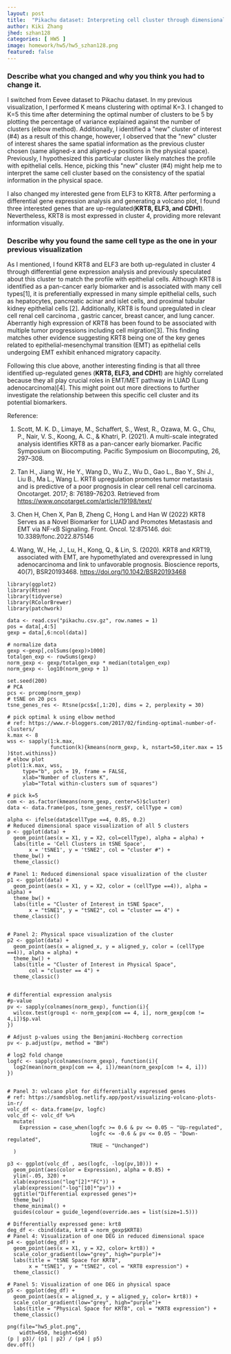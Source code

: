 ```yaml
---
layout: post
title:  "Pikachu dataset: Interpreting cell cluster through dimensionality reduction and differential gene expression analysis "
author: Kiki Zhang
jhed: szhan128
categories: [ HW5 ]
image: homework/hw5/hw5_szhan128.png
featured: false
---
```

### Describe what you changed and why you think you had to change it.
I switched from Eevee dataset to Pikachu dataset. In my previous visualization, I performed K means clustering with optimal K=3. I changed to K=5 this time after determining the optimal number of clusters to be 5 by plotting the percentage of variance explained against the number of clusters (elbow method). Additionally, I identified a "new" cluster of interest (#4) as a result of this change, however, I observed that the "new" cluster of interest shares the same spatial information as the previous cluster chosen (same aligned-x and aligned-y positions in the physical space). Previously, I hypothesized this particular cluster likely matches the profile with epithelial cells. Hence, picking this "new" cluster (#4) might help me to interpret the same cell cluster based on the consistency of the spatial information in the physical space.

I also changed my interested gene from ELF3 to KRT8. After performing a differential gene expression analysis and generating a volcano plot, I found three interested genes that are up-regulated(**KRT8, ELF3, and CDH1**). Nevertheless, KRT8 is most expressed in cluster 4, providing more relevant information visually. 

### Describe why you found the same cell type as the one in your previous visualization 
As I mentioned, I found KRT8 and ELF3 are both up-regulated in cluster 4 through differential gene expression analysis and previously speculated about this cluster to match the profile with epithelial cells. Although KRT8 is identified as a pan-cancer early biomarker and is associated with many cell types[1], it is preferentially expressed in many simple epithelial cells, such as hepatocytes, pancreatic acinar and islet cells, and proximal tubular kidney epithelial cells [2]. Additionally, KRT8 is found upregulated in clear cell renal cell carcinoma , gastric cancer, breast cancer, and lung cancer. Aberrantly high expression of KRT8 has been found to be associated with multiple tumor progressions including cell migration[3]. This finding matches other evidence suggesting KRT8 being one of the key genes related to epithelial-mesenchymal transition (EMT) as epithelial cells undergoing EMT exhibit enhanced migratory capacity.

Following this clue above, another interesting finding is that all three identified up-regulated genes (**KRT8, ELF3, and CDH1**) are highly correlated because they all play crucial roles in EMT/MET pathway in LUAD (Lung adenocarcinoma)[4]. This might point out more directions to further investigate the relationship between this specific cell cluster and its potential biomarkers. 


Reference:
1. Scott, M. K. D., Limaye, M., Schaffert, S., West, R., Ozawa, M. G., Chu, P., Nair, V. S., Koong, A. C., & Khatri, P. (2021). A multi-scale integrated analysis identifies KRT8 as a pan-cancer early biomarker. Pacific Symposium on Biocomputing. Pacific Symposium on Biocomputing, 26, 297–308.

2. Tan H., Jiang W., He Y., Wang D., Wu Z., Wu D., Gao L., Bao Y., Shi J., Liu B., Ma L., Wang L. KRT8 upregulation promotes tumor metastasis and is predictive of a poor prognosis in clear cell renal cell carcinoma. Oncotarget. 2017; 8: 76189-76203. Retrieved from https://www.oncotarget.com/article/19198/text/

3.  Chen H, Chen X, Pan B, Zheng C, Hong L and Han W (2022) KRT8 Serves as a Novel Biomarker for LUAD and Promotes Metastasis and EMT via NF-κB Signaling. Front. Oncol. 12:875146. doi: 10.3389/fonc.2022.875146

4. Wang, W., He, J., Lu, H., Kong, Q., & Lin, S. (2020). KRT8 and KRT19, associated with EMT, are hypomethylated and overexpressed in lung adenocarcinoma and link to unfavorable prognosis. Bioscience reports, 40(7), BSR20193468. https://doi.org/10.1042/BSR20193468



```{r}
library(ggplot2)
library(Rtsne)
library(tidyverse)
library(RColorBrewer)
library(patchwork)

data <- read.csv("pikachu.csv.gz", row.names = 1)
pos = data[,4:5]
gexp = data[,6:ncol(data)]

# normalize data
gexp <-gexp[,colSums(gexp)>1000]
totalgen_exp <- rowSums(gexp)
norm_gexp <- gexp/totalgen_exp * median(totalgen_exp)
norm_gexp <- log10(norm_gexp + 1)

set.seed(200)
# PCA
pcs <- prcomp(norm_gexp)
# tSNE on 20 pcs
tsne_genes_res <- Rtsne(pcs$x[,1:20], dims = 2, perplexity = 30)

# pick optimal k using elbow method
# ref: https://www.r-bloggers.com/2017/02/finding-optimal-number-of-clusters/
k.max <- 8
wss <- sapply(1:k.max, 
              function(k){kmeans(norm_gexp, k, nstart=50,iter.max = 15 )$tot.withinss})
# elbow plot
plot(1:k.max, wss,
     type="b", pch = 19, frame = FALSE, 
     xlab="Number of clusters K",
     ylab="Total within-clusters sum of squares")

# pick k=5
com <- as.factor(kmeans(norm_gexp, center=5)$cluster)
data <- data.frame(pos, tsne_genes_res$Y, cellType = com)

alpha <- ifelse(data$cellType ==4, 0.85, 0.2)
# Reduced dimensional space visualization of all 5 clusters
p <- ggplot(data) + 
  geom_point(aes(x = X1, y = X2, col=cellType), alpha = alpha) +
  labs(title = 'Cell Clusters in tSNE Space',
       x = 'tSNE1', y = 'tSNE2', col = "cluster #") +
  theme_bw() +
  theme_classic()

# Panel 1: Reduced dimensional space visualization of the cluster
p1 <- ggplot(data) +
  geom_point(aes(x = X1, y = X2, color = (cellType ==4)), alpha = alpha) +
  theme_bw() + 
  labs(title = "Cluster of Interest in tSNE Space",
       x = "tSNE1", y = "tSNE2", col = "cluster == 4") +
  theme_classic()


# Panel 2: Physical space visualization of the cluster
p2 <- ggplot(data) +
  geom_point(aes(x = aligned_x, y = aligned_y, color = (cellType ==4)), alpha = alpha) +
  theme_bw() + 
  labs(title = "Cluster of Interest in Physical Space",
       col = "cluster == 4") +
  theme_classic()


# differential expression analysis 
#p-value
pv <- sapply(colnames(norm_gexp), function(i){
  wilcox.test(group1 <- norm_gexp[com == 4, i], norm_gexp[com != 4,i])$p.val
})

# Adjust p-values using the Benjamini-Hochberg correction
pv <- p.adjust(pv, method = "BH")

# log2 fold change
logfc <- sapply(colnames(norm_gexp), function(i){
  log2(mean(norm_gexp[com == 4, i])/mean(norm_gexp[com != 4, i]))
})


# Panel 3: volcano plot for differentially expressed genes
# ref: https://samdsblog.netlify.app/post/visualizing-volcano-plots-in-r/
volc_df <- data.frame(pv, logfc)
volc_df <- volc_df %>% 
  mutate(
    Expression = case_when(logfc >= 0.6 & pv <= 0.05 ~ "Up-regulated",
                           logfc <= -0.6 & pv <= 0.05 ~ "Down-regulated",
                           TRUE ~ "Unchanged")
  )

p3 <- ggplot(volc_df , aes(logfc, -log(pv,10))) +
  geom_point(aes(color = Expression), alpha = 0.85) +
  ylim(-.05, 320) +
  xlab(expression("log"[2]*"FC")) + 
  ylab(expression("-log"[10]*"pv")) +
  ggtitle("Differential expressed genes")+
  theme_bw() 
  theme_minimal() +
  guides(colour = guide_legend(override.aes = list(size=1.5))) 

# Differentially expressed gene: krt8
deg_df <- cbind(data, krt8 = norm_gexp$KRT8)
# Panel 4: Visualization of one DEG in reduced dimensional space
p4 <- ggplot(deg_df) +
  geom_point(aes(x = X1, y = X2, color= krt8)) +
  scale_color_gradient(low="grey", high="purple")+
  labs(title = "tSNE Space for KRT8",
       x = "tSNE1", y = "tSNE2", col = "KRT8 expression") +
  theme_classic()

# Panel 5: Visualization of one DEG in physical space
p5 <- ggplot(deg_df) +
  geom_point(aes(x = aligned_x, y = aligned_y, color= krt8)) +
  scale_color_gradient(low="grey", high="purple")+
  labs(title = "Physical Space for KRT8", col = "KRT8 expression") +
  theme_classic()

png(file="hw5_plot.png",
    width=650, height=650)
(p | p3)/ (p1 | p2) / (p4 | p5) 
dev.off()
```
